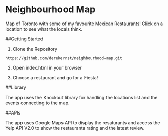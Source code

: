 # Neighbourhood Map

Map of Toronto with some of my favourite Mexican Restaurants! Click on a location to see what the locals think. 

##Getting Started

1) Clone the Repository

```https://github.com/derekernst/neighbourhood-map.git```

2) Open index.html in your browser	

3) Choose a restaurant and go for a Fiesta! 

##Library

The app uses the Knockout library for handling the locations list and the events connecting to the map. 

##APIs

The app uses Google Maps API to display the resaturants and access the Yelp API V2.0 to show the restaurants rating and the latest review. 